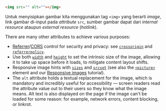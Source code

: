 ```html
<img src="" alt=""></img>
```

Untuk menyisipkan gambar kita menggunakan tag `<img>` yang berarti *image*, link gambar di-input pada *attribute* `src`, sumber gambar dapat dari *internal resource* ataupun *external resource* (*hotlink*).

There are many other attributes to achieve various purposes:
- [Referrer](https://developer.mozilla.org/en-US/docs/Web/HTTP/Headers/Referrer-Policy)/[CORS](https://developer.mozilla.org/en-US/docs/Glossary/CORS) control for security and privacy: see [`crossorigin`](https://developer.mozilla.org/en-US/docs/Web/HTML/Element/img#crossorigin) and [`referrerpolicy`](https://developer.mozilla.org/en-US/docs/Web/HTML/Element/img#referrerpolicy).
- Use both [`width`](https://developer.mozilla.org/en-US/docs/Web/HTML/Element/img#width) and [`height`](https://developer.mozilla.org/en-US/docs/Web/HTML/Element/img#height) to set the intrinsic size of the image, allowing it to take up space before it loads, to mitigate content layout shifts.
- Responsive image hints with [`sizes`](https://developer.mozilla.org/en-US/docs/Web/HTML/Element/img#sizes) and [`srcset`](https://developer.mozilla.org/en-US/docs/Web/HTML/Element/img#srcset) (see also the [`<picture>`](https://developer.mozilla.org/en-US/docs/Web/HTML/Element/picture) element and our [Responsive images](https://developer.mozilla.org/en-US/docs/Learn/HTML/Multimedia_and_embedding/Responsive_images) tutorial).
- The `alt` attribute holds a textual replacement for the image, which is mandatory and incredibly useful for accessibility — screen readers read the attribute value out to their users so they know what the image means. Alt text is also displayed on the page if the image can't be loaded for some reason: for example, network errors, content blocking, or linkrot.